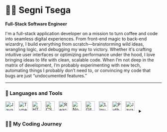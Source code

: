 # 🏄‍♂️ Segni Tsega

**Full-Stack Software Engineer**

I'm a full-stack application developer on a mission to turn coffee and code into seamless digital experiences. From front-end magic to back-end wizardry, I build everything from scratch—brainstorming wild ideas, wrangling logic, and debugging my way to victory. Whether it's crafting intuitive user interfaces or optimizing performance under the hood, I love bringing ideas to life with clean, scalable code. When I’m not deep in the matrix of development, I’m probably experimenting with new tech, automating things I probably don’t need to, or convincing my code that bugs are just “undocumented features.”


---

### 🧰 Languages and Tools

<img align="left" alt="JavaScript" width="30px" style="padding-right:10px;" src="https://cdn.jsdelivr.net/gh/devicons/devicon/icons/javascript/javascript-plain.svg" />
<img align="left" alt="TypeScript" width="30px" style="padding-right:10px;" src="https://cdn.jsdelivr.net/gh/devicons/devicon/icons/typescript/typescript-plain.svg" />
<img align="left" alt="HTML" width="30px" style="padding-right:10px;" src="https://cdn.jsdelivr.net/gh/devicons/devicon/icons/html5/html5-plain.svg" />
<img align="left" alt="CSS" width="30px" style="padding-right:10px;" src="https://cdn.jsdelivr.net/gh/devicons/devicon/icons/css3/css3-plain.svg" />
<img align="left" alt="React" width="30px" style="padding-right:10px;" src="https://cdn.jsdelivr.net/gh/devicons/devicon/icons/react/react-original.svg" />
<img align="left" alt="NodeJS" width="30px" style="padding-right:10px;" src="https://cdn.jsdelivr.net/gh/devicons/devicon/icons/nodejs/nodejs-original.svg" />
<img align="left" alt="Git" width="30px" style="padding-right:10px;" src="https://cdn.jsdelivr.net/gh/devicons/devicon/icons/git/git-original.svg" />
<img align="left" alt="Linux" width="30px" style="padding-right:10px;" src="https://cdn.jsdelivr.net/gh/devicons/devicon/icons/linux/linux-original.svg" />
<img align="left" alt="Python" width="30px" style="padding-right:10px;" src="https://cdn.jsdelivr.net/gh/devicons/devicon/icons/python/python-plain.svg" />
<img align="left" alt="Java" width="30px" style="padding-right:10px;" src="https://cdn.jsdelivr.net/gh/devicons/devicon/icons/java/java-original.svg"/>

#

<details>
 <summary><h3>👨‍💻 My Coding Journey</h3></summary>
   I kicked off my coding journey in high school, mesmerized by the idea of building things from scratch. My first love? HTML. Ah yes, the "programming language" (or so I thought at the time) that made me feel like a wizard just by making a button appear on a page. I dabbled in a little CSS too, just enough to make my buttons less ugly. But before I could go full steam ahead, my nerd instincts kicked in, dragging me back to classwork. <br>
   Then came Python. Not because I had a deep love for clean syntax or automation—nope, it was hacking. The idea of being a digital ninja sounded cool. But just like with HTML, my deep dive turned into a shallow splash because, well... grades. High school had me on a tight leash, and let’s just say I wasn’t ready to trade my straight A’s for script kiddie dreams.<br>
   Fast forward, and my focus took a serious turn towards web development. I started with frontend, met React, and it was love at first import. From there, I couldn't resist going deeper, eventually stepping into full-stack development with Node.js—all powered by my favorite language, JavaScript. There's just something about JS that keeps me hooked.<br>
   Right now, my goal is clear: master full-stack development and break into mobile development too. I want to be damn good at what I do. But one thing remains constant—I refuse to stay comfortable. If there's a limit, I push it. If there's a challenge, I tackle it. And if there’s a problem? Well, I’ll probably build an app to solve it.


[website]: https://segni-portfolio.netlify.app/




